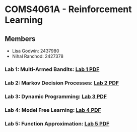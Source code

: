 # COMS4061A - Reinforcement Learning

## Members
- Lisa Godwin: 2437980
- Nihal Ranchod: 2427378

### Lab 1: Multi-Armed Bandits: [Lab 1 PDF](./Lab%201/Lab_1.pdf)


### Lab 2: Markov Decision Processes: [Lab 2 PDF](./Lab%202/Lab%202%20-%20MDP.pdf)


### Lab 3: Dynamic Programming: [Lab 3 PDF](./Lab%203%20-%20Dynamic%20Programming/Lab%203.pdf)


### Lab 4: Model Free Learning: [Lab 4 PDF](./Lab%204%20-%20Model%20Free%20Learning/Lab%204%20MFL.pdf)


### Lab 5: Function Approximation: [Lab 5 PDF](./Lab%205%20-%20Function%20Approximation/Lab%205%20-%20FA.png)